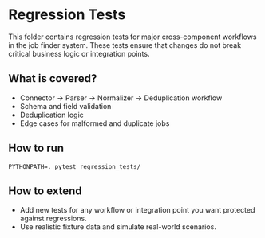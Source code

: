 # Regression Tests

This folder contains regression tests for major cross-component workflows in the job finder system. These tests ensure that changes do not break critical business logic or integration points.

## What is covered?
- Connector → Parser → Normalizer → Deduplication workflow
- Schema and field validation
- Deduplication logic
- Edge cases for malformed and duplicate jobs

## How to run
```
PYTHONPATH=. pytest regression_tests/
```

## How to extend
- Add new tests for any workflow or integration point you want protected against regressions.
- Use realistic fixture data and simulate real-world scenarios.
